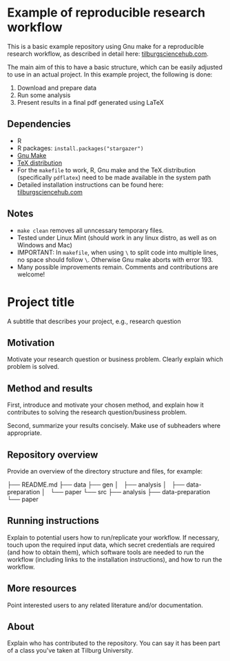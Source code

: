 # Example of reproducible research workflow 

This is a basic example repository using Gnu make for a reproducible research workflow, as described in detail here: [tilburgsciencehub.com](http://tilburgsciencehub.com/). 

The main aim of this to have a basic structure, which can be easily adjusted to use in an actual project.  In this example project, the following is done: 
1. Download and prepare data
2. Run some analysis
3. Present results in a final pdf generated using LaTeX

## Dependencies
- R 
- R packages: `install.packages("stargazer")`
- [Gnu Make](https://tilburgsciencehub.com/get/make) 
- [TeX distribution](https://tilburgsciencehub.com/get/latex/?utm_campaign=referral-short)
- For the `makefile` to work, R, Gnu make and the TeX distribution (specifically `pdflatex`) need to be made available in the system path 
- Detailed installation instructions can be found here: [tilburgsciencehub.com](http://tilburgsciencehub.com/)


## Notes
- `make clean` removes all unncessary temporary files. 
- Tested under Linux Mint (should work in any linux distro, as well as on Windows and Mac) 
- IMPORTANT: In `makefile`, when using `\` to split code into multiple lines, no space should follow `\`. Otherwise Gnu make aborts with error 193. 
- Many possible improvements remain. Comments and contributions are welcome!


# Project title

A subtitle that describes your project, e.g., research question


## Motivation

Motivate your research question or business problem. Clearly explain which problem is solved.


## Method and results

First, introduce and motivate your chosen method, and explain how it contributes to solving the research question/business problem.

Second, summarize your results concisely. Make use of subheaders where appropriate.


## Repository overview

Provide an overview of the directory structure and files, for example:

├── README.md
├── data
├── gen
│   ├── analysis
│   ├── data-preparation
│   └── paper
└── src
    ├── analysis
    ├── data-preparation
    └── paper


## Running instructions

Explain to potential users how to run/replicate your workflow. If necessary, touch upon the required input data, which secret credentials are required (and how to obtain them), which software tools are needed to run the workflow (including links to the installation instructions), and how to run the workflow.


## More resources

Point interested users to any related literature and/or documentation.


## About

Explain who has contributed to the repository. You can say it has been part of a class you've taken at Tilburg University.
